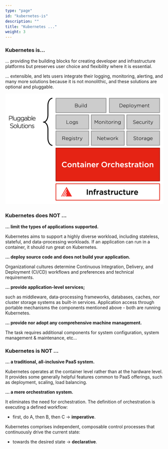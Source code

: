 ```yaml
---
type: "page"
id: "kubernetes-is"
description: ""
title: "Kubernetes ..."
weight: 3
---
```


### Kubernetes is...

... providing the building blocks for creating developer and infrastructure platforms but preserves user choice and flexibility where it is essential.

... extensible, and lets users integrate their logging, monitoring, alerting, and many more solutions because it is not monolithic, and these solutions are optional and pluggable.

![kubernetes4](kubernetes4.png)

### Kubernetes does NOT ...
**... limit the types of applications supported.**

Kubernetes aims to support a highly diverse workload, including stateless, stateful, and data-processing workloads. If an application can run in a container, it should run great on Kubernetes.

**... deploy source code and does not build your application.**

Organizational cultures determine Continuous Integration, Delivery, and Deployment (CI/CD) workflows and preferences and technical requirements.

**... provide application-level services;**

such as middleware, data-processing frameworks, databases, caches, nor cluster storage systems as built-in services. Application access through portable mechanisms the components mentioned above - both are running Kubernetes.

**... provide nor adopt any comprehensive machine management.**

The task requires additional components for system configuration, system management & maintenance, etc...

### Kubernetes is NOT ...
**... a traditional, all-inclusive PaaS system.**

Kubernetes operates at the container level rather than at the hardware level. It provides some generally helpful features common to PaaS offerings, such as deployment, scaling, load balancing.

**... a mere orchestration system.**

It eliminates the need for orchestration. The definition of orchestration is executing a defined workflow:

  - first, do A, then B, then C → **imperative**.
  
Kubernetes comprises independent, composable control processes that continuously drive the current state:

  - towards the desired state → **declarative**.